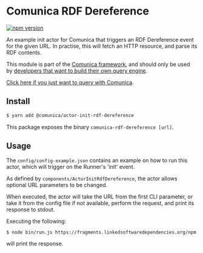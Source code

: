 # Comunica RDF Dereference

[![npm version](https://badge.fury.io/js/%40comunica%2Factor-init-rdf-dereference.svg)](https://www.npmjs.com/package/@comunica/actor-init-rdf-dereference)

An example init actor for Comunica that triggers an RDF Dereference event for the given URL.
In practise, this will fetch an HTTP resource, and parse its RDF contents.

This module is part of the [Comunica framework](https://github.com/comunica/comunica),
and should only be used by [developers that want to build their own query engine](https://comunica.dev/docs/modify/).

[Click here if you just want to query with Comunica](https://comunica.dev/docs/query/).

## Install

```bash
$ yarn add @comunica/actor-init-rdf-dereference
```

This package exposes the binary `comunica-rdf-dereference [url]`.

## Usage

The `config/config-example.json` contains an example on how to run this actor,
which will trigger on the Runner's 'init' event.

As defined by `components/ActorInitRdfDereference`,
the actor allows optional URL parameters to be changed.

When executed, the actor will take the URL from the first CLI parameter,
or take it from the config file if not available,
perform the request, and print its response to stdout.

Executing the following:

```
$ node bin/run.js https://fragments.linkedsoftwaredependencies.org/npm
```

will print the response.
